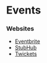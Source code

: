 # Events

### Websites

* [Eventbrite](https://www.eventbrite.co.uk/)
* [StubHub](https://www.stubhub.co.uk/)
* [Twickets](https://www.twickets.live/)

